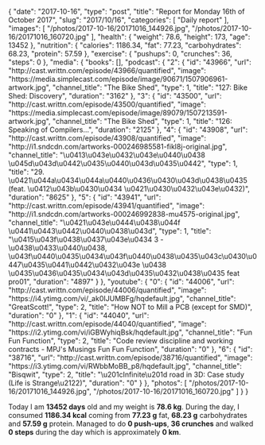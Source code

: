 {
    "date": "2017-10-16",
    "type": "post",
    "title": "Report for Monday 16th of October 2017",
    "slug": "2017\/10\/16",
    "categories": [
        "Daily report"
    ],
    "images": [
        "\/photos\/2017-10-16\/20171016_144926.jpg",
        "\/photos\/2017-10-16\/20171016_160720.jpg"
    ],
    "health": {
        "weight": 78.6,
        "height": 173,
        "age": 13452
    },
    "nutrition": {
        "calories": 1186.34,
        "fat": 77.23,
        "carbohydrates": 68.23,
        "protein": 57.59
    },
    "exercise": {
        "pushups": 0,
        "crunches": 36,
        "steps": 0
    },
    "media": {
        "books": [],
        "podcast": {
            "2": {
                "id": "43966",
                "url": "http:\/\/cast.writtn.com\/episode\/43966\/quantified",
                "image": "https:\/\/media.simplecast.com\/episode\/image\/90671\/1507906961-artwork.jpg",
                "channel_title": "The Bike Shed",
                "type": 1,
                "title": "127: Bike Shed: Discovery",
                "duration": "3162"
            },
            "3": {
                "id": "43500",
                "url": "http:\/\/cast.writtn.com\/episode\/43500\/quantified",
                "image": "https:\/\/media.simplecast.com\/episode\/image\/89079\/1507213591-artwork.jpg",
                "channel_title": "The Bike Shed",
                "type": 1,
                "title": "126: Speaking of Compilers...",
                "duration": "2125"
            },
            "4": {
                "id": "43908",
                "url": "http:\/\/cast.writtn.com\/episode\/43908\/quantified",
                "image": "http:\/\/i1.sndcdn.com\/artworks-000246985581-fikl8j-original.jpg",
                "channel_title": "\u0413\u043e\u0432\u043e\u0440\u0438 \u045d\u043d\u0442\u0435\u0440\u043d\u0435\u0442",
                "type": 1,
                "title": "29. \u0421\u044a\u0434\u044a\u0440\u0436\u0430\u043d\u0438\u0435 (feat. \u0412\u043b\u0430\u0434 \u0421\u0430\u0432\u043e\u0432)",
                "duration": "8625"
            },
            "5": {
                "id": "43941",
                "url": "http:\/\/cast.writtn.com\/episode\/43941\/quantified",
                "image": "http:\/\/i1.sndcdn.com\/artworks-000246992838-mu4575-original.jpg",
                "channel_title": "\u0421\u043e\u0444\u0438\u044f \u0441\u0443\u0442\u0440\u0438\u043d",
                "type": 1,
                "title": "\u0415\u043f\u0438\u0437\u043e\u0434 3 - \u0438\u0433\u0440\u0438, \u043f\u0440\u0435\u0434\u043f\u0440\u0438\u0435\u043c\u0430\u0447\u0435\u0441\u0442\u0432\u043e \u0438 \u0435\u0436\u0435\u0434\u043d\u0435\u0432\u0438\u0435 feat pro01",
                "duration": "4897"
            }
        },
        "youtube": {
            "0": {
                "id": "44006",
                "url": "http:\/\/cast.writtn.com\/episode\/44006\/quantified",
                "image": "https:\/\/i4.ytimg.com\/vi\/_ak0IJUMBFg\/hqdefault.jpg",
                "channel_title": "GreatScott!",
                "type": 2,
                "title": "How NOT to Mill a PCB (except for SMD)",
                "duration": "0"
            },
            "1": {
                "id": "44040",
                "url": "http:\/\/cast.writtn.com\/episode\/44040\/quantified",
                "image": "https:\/\/i2.ytimg.com\/vi\/iGBWyhiqBsk\/hqdefault.jpg",
                "channel_title": "Fun Fun Function",
                "type": 2,
                "title": "Code review discipline and working contracts - MPJ's Musings Fun Fun Function",
                "duration": "0"
            },
            "6": {
                "id": "38716",
                "url": "http:\/\/cast.writtn.com\/episode\/38716\/quantified",
                "image": "https:\/\/i3.ytimg.com\/vi\/RWbbMoBB_p8\/hqdefault.jpg",
                "channel_title": "Bisqwit",
                "type": 2,
                "title": "\u201cInfinite\u201d road in 3D: Case study (Life is Strange\u2122)",
                "duration": "0"
            }
        },
        "photos": [
            "\/photos\/2017-10-16\/20171016_144926.jpg",
            "\/photos\/2017-10-16\/20171016_160720.jpg"
        ]
    }
}

Today I am <strong>13452 days</strong> old and my weight is <strong>78.6 kg</strong>. During the day, I consumed <strong>1186.34 kcal</strong> coming from <strong>77.23 g</strong> fat, <strong>68.23 g</strong> carbohydrates and <strong>57.59 g</strong> protein. Managed to do <strong>0 push-ups</strong>, <strong>36 crunches</strong> and walked <strong>0 steps</strong> during the day which is approximately <strong>0 km</strong>.
